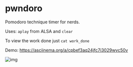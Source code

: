 # pwndoro

Pomodoro technique timer for nerds.

Uses: `aplay` from ALSA and `clear` 

To view the work done just `cat work_done`

Demo: https://asciinema.org/a/cpbef3aq24jfc7i3029wvc50v

![img](https://i.imgur.com/YvuD7Pf.png)
